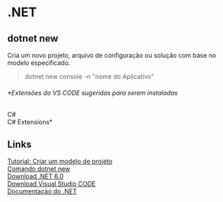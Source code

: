 # .NET

## dotnet new
Cria um novo projeto, arquivo de configuração ou solução com base no modelo especificado.
> dotnet new console -n "nome do Aplicativo"


###### *Extensões do VS CODE sugeridas para serem instaladas<br>
C#<br>
C# Extensions*<br>

## Links
[Tutorial: Criar um modelo de projeto](https://docs.microsoft.com/pt-br/dotnet/core/tutorials/cli-templates-create-project-template)<br>
[Comando dotnet new](https://docs.microsoft.com/pt-br/dotnet/core/tools/dotnet-new)<br>
[Download .NET 6.0](https://dotnet.microsoft.com/en-us/download)<br>
[Download Visual Studio CODE](https://code.visualstudio.com/)<br>
[Documentação do .NET](https://docs.microsoft.com/pt-br/dotnet/)<br>
